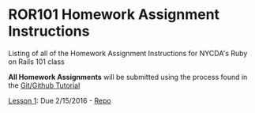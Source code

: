 # ROR101 Homework Assignment Instructions
Listing of all of the Homework Assignment Instructions for NYCDA's Ruby on Rails 101 class

**All Homework Assignments** will be submitted using the process found in the [Git/Github Tutorial]()

[Lesson 1](https://github.com/BE101KG/homework-assignment-instructions/blob/master/lesson_01.md): Due 2/15/2016  - [Repo](https://github.com/BE101KG/lesson-01-homework)
